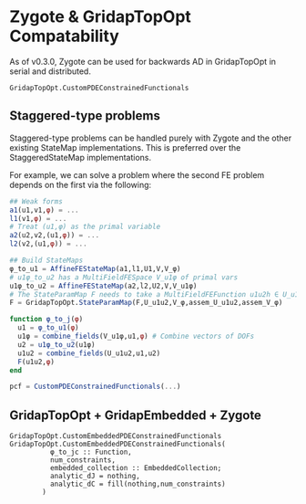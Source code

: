 # Zygote & GridapTopOpt Compatability

As of v0.3.0, Zygote can be used for backwards AD in GridapTopOpt in serial
and distributed.

```@docs
GridapTopOpt.CustomPDEConstrainedFunctionals
```

## Staggered-type problems
Staggered-type problems can be handled purely with Zygote and the other
existing StateMap implementations. This is preferred over the StaggeredStateMap
implementations.

For example, we can solve a problem where the second FE problem depends on the first
via the following:
```julia
## Weak forms
a1(u1,v1,φ) = ...
l1(v1,φ) = ...
# Treat (u1,φ) as the primal variable
a2(u2,v2,(u1,φ)) = ...
l2(v2,(u1,φ)) = ...

## Build StateMaps
φ_to_u1 = AffineFEStateMap(a1,l1,U1,V,V_φ)
# u1φ_to_u2 has a MultiFieldFESpace V_u1φ of primal vars
u1φ_to_u2 = AffineFEStateMap(a2,l2,U2,V,V_u1φ)
# The StateParamMap F needs to take a MultiFieldFEFunction u1u2h ∈ U_u1u2
F = GridapTopOpt.StateParamMap(F,U_u1u2,V_φ,assem_U_u1u2,assem_V_φ)

function φ_to_j(φ)
  u1 = φ_to_u1(φ)
  u1φ = combine_fields(V_u1φ,u1,φ) # Combine vectors of DOFs
  u2 = u1φ_to_u2(u1φ)
  u1u2 = combine_fields(U_u1u2,u1,u2)
  F(u1u2,φ)
end

pcf = CustomPDEConstrainedFunctionals(...)
```

## GridapTopOpt + GridapEmbedded + Zygote
```@docs
GridapTopOpt.CustomEmbeddedPDEConstrainedFunctionals
GridapTopOpt.CustomEmbeddedPDEConstrainedFunctionals(
          φ_to_jc :: Function,
          num_constraints,
          embedded_collection :: EmbeddedCollection;
          analytic_dJ = nothing,
          analytic_dC = fill(nothing,num_constraints)
        )
```
